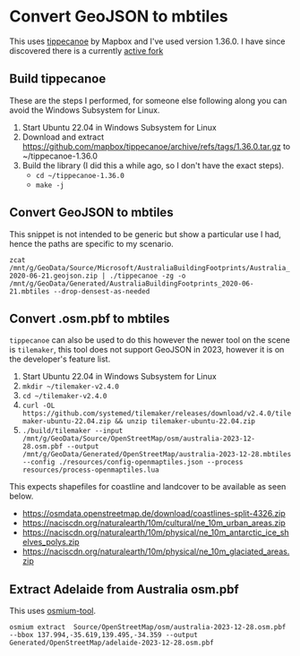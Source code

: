 # Convert GeoJSON to mbtiles

This uses [tippecanoe][0] by Mapbox and I've used version 1.36.0. I have
since discovered there is a currently [active fork][1]


## Build tippecanoe
These are the steps I performed, for someone else following along you can avoid
the Windows Subsystem for Linux.

1. Start Ubuntu 22.04 in Windows Subsystem for Linux
2. Download and extract https://github.com/mapbox/tippecanoe/archive/refs/tags/1.36.0.tar.gz to ~/tippecanoe-1.36.0
3. Build the library (I did this a while ago, so I don't have the exact steps).
    * `cd ~/tippecanoe-1.36.0`
    * `make -j`

## Convert GeoJSON to mbtiles
This snippet is not intended to be generic but show a particular use I had,
hence the paths are specific to my scenario.

`zcat /mnt/g/GeoData/Source/Microsoft/AustraliaBuildingFootprints/Australia_2020-06-21.geojson.zip | ./tippecanoe -zg -o /mnt/g/GeoData/Generated/AustraliaBuildingFootprints_2020-06-21.mbtiles --drop-densest-as-needed`

## Convert  .osm.pbf to mbtiles

`tippecanoe` can also be used to do this however the newer tool on the scene is
`tilemaker`, this tool does not support GeoJSON in 2023, however it is on the
developer's feature list.

1. Start Ubuntu 22.04 in Windows Subsystem for Linux
2. `mkdir ~/tilemaker-v2.4.0`
3. `cd ~/tilemaker-v2.4.0`
4. `curl -OL https://github.com/systemed/tilemaker/releases/download/v2.4.0/tilemaker-ubuntu-22.04.zip && unzip tilemaker-ubuntu-22.04.zip`
5. `./build/tilemaker --input /mnt/g/GeoData/Source/OpenStreetMap/osm/australia-2023-12-28.osm.pbf --output /mnt/g/GeoData/Generated/OpenStreetMap/australia-2023-12-28.mbtiles --config ./resources/config-openmaptiles.json --process resources/process-openmaptiles.lua`

This expects shapefiles for coastline and landcover to be available as seen
below.
* https://osmdata.openstreetmap.de/download/coastlines-split-4326.zip
* https://naciscdn.org/naturalearth/10m/cultural/ne_10m_urban_areas.zip
* https://naciscdn.org/naturalearth/10m/physical/ne_10m_antarctic_ice_shelves_polys.zip
* https://naciscdn.org/naturalearth/10m/physical/ne_10m_glaciated_areas.zip


## Extract Adelaide from Australia osm.pbf

This uses [osmium-tool][3].

`osmium extract  Source/OpenStreetMap/osm/australia-2023-12-28.osm.pbf --bbox 137.994,-35.619,139.495,-34.359 --output Generated/OpenStreetMap/adelaide-2023-12-28.osm.pbf`

[0]: https://github.com/mapbox/tippecanoe
[1]: https://github.com/felt/tippecanoe
[2]: https://github.com/systemed/tilemaker
[3]: https://osmcode.org/osmium-tool/
